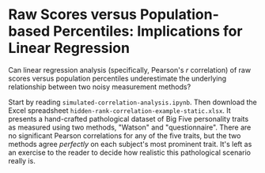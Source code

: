 # Raw Scores versus Population-based Percentiles: Implications for Linear Regression

Can linear regression analysis (specifically, Pearson's *r* correlation) of raw scores versus population percentiles underestimate the underlying relationship between two noisy measurement methods?

Start by reading `simulated-correlation-analysis.ipynb`. Then download the Excel spreadsheet `hidden-rank-correlation-example-static.xlsx`. It presents a hand-crafted pathological dataset of Big Five personality traits as measured using two methods, "Watson" and "questionnaire". There are no significant Pearson correlations for any of the five traits, but the two methods agree *perfectly* on each subject's most prominent trait. It's left as an exercise to the reader to decide how realistic this pathological scenario really is.
